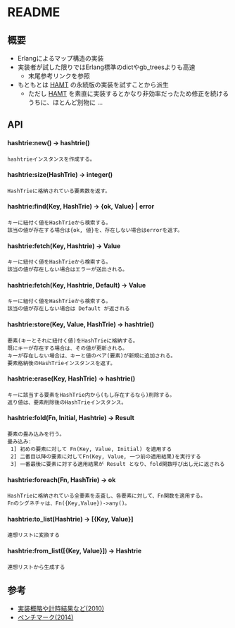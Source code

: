 README
======

概要
----

* Erlangによるマップ構造の実装
* 実装者が試した限りではErlang標準のdictやgb_treesよりも高速
  * 末尾参考リンクを参照
* もともとは [HAMT][hamt] の永続版の実装を試すことから派生
  * ただし [HAMT][hamt] を素直に実装するとかなり非効率だったため修正を続けるうちに、ほとんど別物に ...

[hamt]: http://lampwww.epfl.ch/papers/idealhashtrees.pdf "Hash Array Mapped Trie"

API
---

#### hashtrie:new() -> hashtrie()

    hashtrieインスタンスを作成する。


#### hashtrie:size(HashTrie) -> integer()

    HashTrieに格納されている要素数を返す。

#### hashtrie:find(Key, HashTrie) -> {ok, Value} | error

    キーに紐付く値をHashTrieから検索する。
    該当の値が存在する場合は{ok, 値}を、存在しない場合はerrorを返す。

#### hashtrie:fetch(Key, Hashtrie) -> Value

    キーに紐付く値をHashTrieから検索する。
    該当の値が存在しない場合はエラーが送出される。

#### hashtrie:fetch(Key, Hashtrie, Default) -> Value

    キーに紐付く値をHashTrieから検索する。
    該当の値が存在しない場合は Default が返される

#### hashtrie:store(Key, Value, HashTrie) -> hashtrie()

    要素(キーとそれに紐付く値)をHashTrieに格納する。
    既にキーが存在する場合は、その値が更新される。
    キーが存在しない場合は、キーと値のペア(要素)が新規に追加される。
    要素格納後のHashTrieインスタンスを返す。

#### hashtrie:erase(Key, HashTrie) -> hashtrie()

    キーに該当する要素をHashTrie内から(もし存在するなら)削除する。
    返り値は、要素削除後のHashTrieインスタンス。

#### hashtrie:fold(Fn, Initial, Hashtrie) -> Result

    要素の畳み込みを行う。
    畳み込み:
     1] 初めの要素に対して Fn(Key, Value, Initial) を適用する
     2] 二番目以降の要素に対してFn(Key, Value, 一つ前の適用結果)を実行する
     3] 一番最後に要素に対する適用結果が Result となり、fold関数呼び出し元に返される

#### hashtrie:foreach(Fn, HashTrie) -> ok

    HashTrieに格納されている全要素を走査し、各要素に対して、Fn関数を適用する。
    Fnのシグネチャは、Fn({Key,Value})->any()。

#### hashtrie:to_list(Hashtrie) -> [{Key, Value}]

    連想リストに変換する

#### hashtrie:from_list([{Key, Value}]) -> Hashtrie

    連想リストから生成する

参考
----

* [実装概略や計時結果など(2010)](http://d.hatena.ne.jp/sile/20101008/1286558755)
* [ベンチマーク(2014)](http://sile.hatenablog.jp/entry/2014/07/04/102201)
